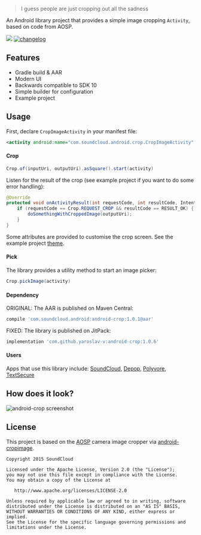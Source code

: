 > I guess people are just cropping out all the sadness

An Android library project that provides a simple image cropping `Activity`, based on code from AOSP.

[![](https://jitpack.io/v/yaroslav-v/android-crop.svg)](https://jitpack.io/#yaroslav-v/android-crop)
[![changelog](https://img.shields.io/badge/changelog-1.0.6-lightgrey.svg)](CHANGELOG.md)

## Features

* Gradle build & AAR
* Modern UI
* Backwards compatible to SDK 10
* Simple builder for configuration
* Example project

## Usage

First, declare `CropImageActivity` in your manifest file:

```xml
<activity android:name="com.soundcloud.android.crop.CropImageActivity" />
```

#### Crop

```java
Crop.of(inputUri, outputUri).asSquare().start(activity)
```

Listen for the result of the crop (see example project if you want to do some error handling):

```java
@Override
protected void onActivityResult(int requestCode, int resultCode, Intent result) {
    if (requestCode == Crop.REQUEST_CROP && resultCode == RESULT_OK) {
        doSomethingWithCroppedImage(outputUri);
    }
}
```
    
Some attributes are provided to customise the crop screen. See the example project [theme](https://github.com/yaroslav-v/android-crop/blob/master/example/src/main/res/values/theme.xml).

#### Pick

The library provides a utility method to start an image picker:

```java
Crop.pickImage(activity)
```

#### Dependency

ORIGINAL: The AAR is published on Maven Central:

```groovy
compile 'com.soundcloud.android:android-crop:1.0.1@aar'
```

FIXED: The library is published on JitPack:

```groovy
implementation 'com.github.yaroslav-v:android-crop:1.0.6'
```

#### Users

Apps that use this library include: [SoundCloud](https://play.google.com/store/apps/details?id=com.soundcloud.android), [Depop](https://play.google.com/store/apps/details?id=com.depop), [Polyvore](https://play.google.com/store/apps/details?id=com.polyvore), [TextSecure](https://play.google.com/store/apps/details?id=org.thoughtcrime.securesms)

## How does it look?

![android-crop screenshot](screenshot.png)

## License

This project is based on the [AOSP](https://source.android.com) camera image cropper via [android-cropimage](https://github.com/lvillani/android-cropimage).

    Copyright 2015 SoundCloud

    Licensed under the Apache License, Version 2.0 (the "License");
    you may not use this file except in compliance with the License.
    You may obtain a copy of the License at

       http://www.apache.org/licenses/LICENSE-2.0

    Unless required by applicable law or agreed to in writing, software
    distributed under the License is distributed on an "AS IS" BASIS,
    WITHOUT WARRANTIES OR CONDITIONS OF ANY KIND, either express or implied.
    See the License for the specific language governing permissions and
    limitations under the License.
